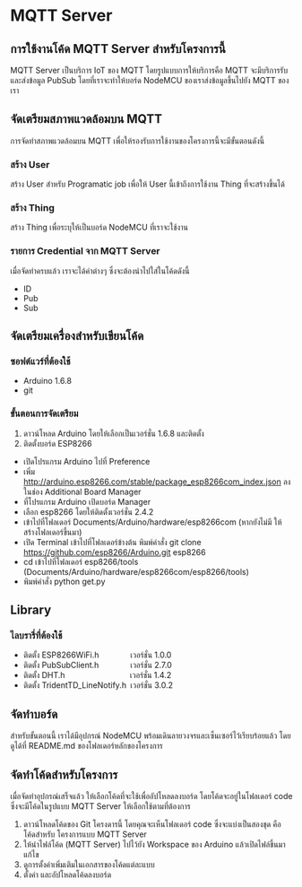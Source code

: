 # MQTT Server
## การใช้งานโค้ด MQTT Server สำหรับโครงการนี้

MQTT Server เป็นบริการ IoT ของ MQTT โดยรูปแบบการให้บริการคือ MQTT จะมีบริการรับและส่งข้อมูล PubSub โดยที่เราจะทำให้บอร์ด NodeMCU ของเราส่งข้อมูลขึ้นไปยัง MQTT ของเรา

## จัดเตรียมสภาพแวดล้อมบน MQTT

การจัดทำสภาพแวดล้อมบน MQTT เพื่อให้รองรับการใช้งานของโครงการนี้จะมีขั้นตอนดังนี้

### สร้าง User

สร้าง User สำหรับ Programatic job เพื่อให้ User นี้เข้าถึงการใช้งาน Thing ที่จะสร้างขึ้นได้

### สร้าง Thing

สร้าง Thing เพื่อระบุให้เป็นบอร์ด NodeMCU ที่เราจะใช้งาน

### รายการ Credential จาก MQTT Server

เมื่อจัดทำครบแล้ว เราจะได้ค่าต่างๆ ซึ่งจะต้องนำไปใส่ในโค้ดดังนี้

- ID
- Pub
- Sub

## จัดเตรียมเครื่องสำหรับเขียนโค้ด

### ซอฟต์แวร์ที่ต้องใช้

- Arduino 1.6.8
- git

### ขั้นตอนการจัดเตรียม

1. ดาวน์โหลด Arduino โดยให้เลือกเป็นเวอร์ชั่น 1.6.8 และติดตั้ง
2. ติดตั้งบอร์ด ESP8266
 - เปิดโปรแกรม Arduino ไปที่ Preference
 - เพิ่ม http://arduino.esp8266.com/stable/package_esp8266com_index.json ลงในช่อง Additional Board Manager
 - ที่โปรแกรม Arduino เปิดบอร์ด Manager
 - เลือก esp8266 โดยให้ติดตั้งเวอร์ชั่น 2.4.2
 - เข้าไปที่โฟลเดอร์ Documents/Arduino/hardware/esp8266com (หากยังไม่มี ให้สร้างโฟลเดอร์ขึ้นมา)
 - เปิด Terminal เข้าไปที่โฟลเดอร์ข้างต้น พิมพ์คำสั่ง git clone https://github.com/esp8266/Arduino.git esp8266
 - cd เข้าไปที่โฟลเดอร์ esp8266/tools (Documents/Arduino/hardware/esp8266com/esp8266/tools)
 - พิมพ์คำสั่ง python get.py

## Library

### ไลบรารี่ที่ต้องใช้

- ติดตั้ง ESP8266WiFi.h&emsp;&emsp;&emsp;&emsp;เวอร์ชั่น 1.0.0
- ติดตั้ง PubSubClient.h&emsp;&emsp;&emsp;&emsp;เวอร์ชั่น 2.7.0
- ติดตั้ง DHT.h &emsp;&emsp;&emsp;&emsp;&emsp;&emsp;&emsp;&emsp;เวอร์ชั่น 1.4.2
- ติดตั้ง TridentTD_LineNotify.h&ensp;เวอร์ชั่น 3.0.2

## จัดทำบอร์ด

สำหรับขั้นตอนนี้ เราได้มีอุปกรณ์ NodeMCU พร้อมเดินลายวงจรและเซ็นเซอร์ไว้เรียบร้อยแล้ว โดยดูได้ที่ README.md ของโฟลเดอร์หลักของโครงการ

## จัดทำโค้ดสำหรับโครงการ

เมื่อจัดทำอุปกรณ์เสร็จแล้ว ให้เลือกโค้ดที่จะใช้เพื่ออัปโหลดลงบอร์ด โดยโค้ดจะอยู่ในโฟลเดอร์ code ซึ่งจะมีโค้ดในรูปแบบ MQTT Server ให้เลือกใช้ตามที่ต้องการ

1. ดาวน์โหลดโค้ดของ Git โครงดารนี้ โดยคุณจะเห็นโฟลเดอร์ code ซึ่งจะแบ่งเป็นสองชุด คือโค้ดสำหรับ โครงการแบบ MQTT Server
2. ให้นำไฟล์โค้ด (MQTT Server) ไปไว้ยัง Workspace ของ Arduino แล้วเปิดไฟล์ขึ้นมาแก้ไข
3. ดูการตั้งค่าเพิ่มเติมในเอกสารของโค้ดแต่ละแบบ
4. ตั้งค่า และอัปโหลดโค้ดลงบอร์ด
